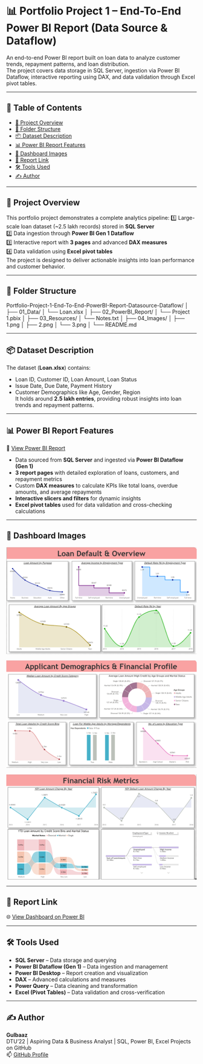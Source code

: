 # 📊 Portfolio Project 1 – End-To-End Power BI Report (Data Source & Dataflow)

An end-to-end Power BI report built on loan data to analyze customer trends, repayment patterns, and loan distribution.  
The project covers data storage in SQL Server, ingestion via Power BI Dataflow, interactive reporting using DAX, and data validation through Excel pivot tables.

---

## 🔗 Table of Contents
- [📘 Project Overview](#-project-overview)
- [📁 Folder Structure](#-folder-structure)
- [📦 Dataset Description](#-dataset-description)
- [📊 Power BI Report Features](#-power-bi-report-features)
- [📸 Dashboard Images](#-dashboard-images)
- [🔗 Report Link](#-report-link)
- [🛠️ Tools Used](#️-tools-used)
- [✍️ Author](#-author)

---

## 📘 Project Overview
This portfolio project demonstrates a complete analytics pipeline:
1️⃣ Large-scale loan dataset (~2.5 lakh records) stored in **SQL Server**  
2️⃣ Data ingestion through **Power BI Gen 1 Dataflow**  
3️⃣ Interactive report with **3 pages** and advanced **DAX measures**  
4️⃣ Data validation using **Excel pivot tables**  
The project is designed to deliver actionable insights into loan performance and customer behavior.

---

## 📁 Folder Structure

Portfolio-Project-1-End-To-End-PowerBI-Report-Datasource-Dataflow/
│
├── 01_Data/
│ └── Loan.xlsx
│
├── 02_PowerBI_Report/
│ └── Project 1.pbix
│
├── 03_Resources/
│ └── Notes.txt
│
├── 04_Images/
│ ├── 1.png
│ ├── 2.png
│ └── 3.png
│
└── README.md


---

## 📦 Dataset Description
The dataset (**Loan.xlsx**) contains:
- Loan ID, Customer ID, Loan Amount, Loan Status  
- Issue Date, Due Date, Payment History  
- Customer Demographics like Age, Gender, Region  
It holds around **2.5 lakh entries**, providing robust insights into loan trends and repayment patterns.

---

## 📊 Power BI Report Features
📂 [View Power BI Report](./02_PowerBI_Report/Project%201.pbix)

- Data sourced from **SQL Server** and ingested via **Power BI Dataflow (Gen 1)**  
- **3 report pages** with detailed exploration of loans, customers, and repayment metrics  
- Custom **DAX measures** to calculate KPIs like total loans, overdue amounts, and average repayments  
- **Interactive slicers and filters** for dynamic insights  
- **Excel pivot tables** used for data validation and cross-checking calculations

---

## 📸 Dashboard Images
![Dashboard Page 1](./04_Images/1.png)  

![Dashboard Page 2](./04_Images/2.png) 

![Dashboard Page 3](./04_Images/3.png)

---

## 🔗 Report Link
🌐 [View Dashboard on Power BI](https://app.powerbi.com/links/FqZUeRRbFZ?ctid=2556ff83-cdc1-4957-9826-e36f43eedad5&pbi_source=linkShare)

---

## 🛠️ Tools Used
- **SQL Server** – Data storage and querying  
- **Power BI Dataflow (Gen 1)** – Data ingestion and management  
- **Power BI Desktop** – Report creation and visualization  
- **DAX** – Advanced calculations and measures  
- **Power Query** – Data cleaning and transformation  
- **Excel (Pivot Tables)** – Data validation and cross-verification

---

## ✍️ Author
**Gulbaaz**  
DTU’22 | Aspiring Data & Business Analyst | SQL, Power BI, Excel Projects on GitHub  
📫 [GitHub Profile](https://github.com/Gulbaaz)
